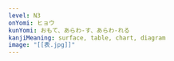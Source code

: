 ```yaml
---
level: N3
onYomi: ヒョウ
kunYomi: おもて、あらわ-す、あらわ-れる
kanjiMeaning: surface, table, chart, diagram
image: "[[表.jpg]]"
---
```

